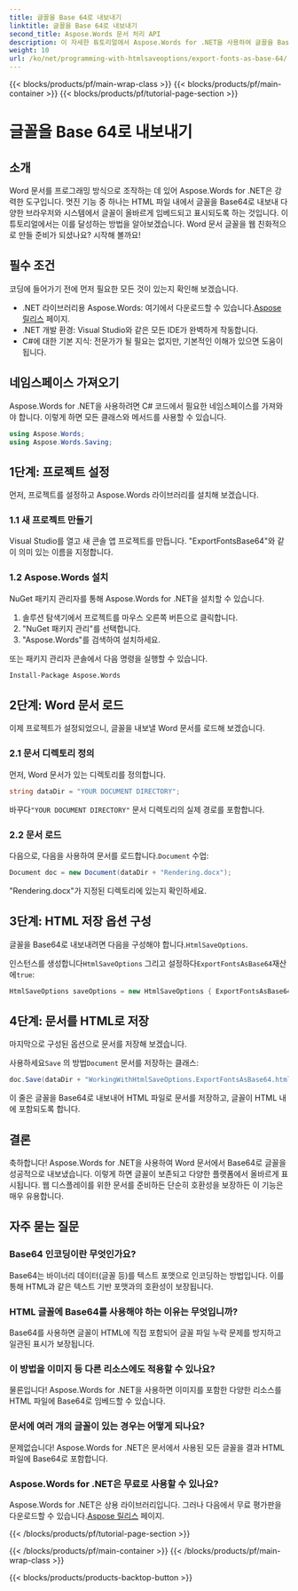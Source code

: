 ```yaml
---
title: 글꼴을 Base 64로 내보내기
linktitle: 글꼴을 Base 64로 내보내기
second_title: Aspose.Words 문서 처리 API
description: 이 자세한 튜토리얼에서 Aspose.Words for .NET을 사용하여 글꼴을 Base64로 내보내는 방법을 알아보세요. 글꼴이 HTML 파일에 올바르게 내장되고 표시되는지 확인하세요.
weight: 10
url: /ko/net/programming-with-htmlsaveoptions/export-fonts-as-base-64/
---
```


{{< blocks/products/pf/main-wrap-class >}}
{{< blocks/products/pf/main-container >}}
{{< blocks/products/pf/tutorial-page-section >}}

# 글꼴을 Base 64로 내보내기

## 소개

Word 문서를 프로그래밍 방식으로 조작하는 데 있어 Aspose.Words for .NET은 강력한 도구입니다. 멋진 기능 중 하나는 HTML 파일 내에서 글꼴을 Base64로 내보내 다양한 브라우저와 시스템에서 글꼴이 올바르게 임베드되고 표시되도록 하는 것입니다. 이 튜토리얼에서는 이를 달성하는 방법을 알아보겠습니다. Word 문서 글꼴을 웹 친화적으로 만들 준비가 되셨나요? 시작해 볼까요!

## 필수 조건

코딩에 들어가기 전에 먼저 필요한 모든 것이 있는지 확인해 보겠습니다.

-  .NET 라이브러리용 Aspose.Words: 여기에서 다운로드할 수 있습니다.[Aspose 릴리스](https://releases.aspose.com/words/net/) 페이지.
- .NET 개발 환경: Visual Studio와 같은 모든 IDE가 완벽하게 작동합니다.
- C#에 대한 기본 지식: 전문가가 될 필요는 없지만, 기본적인 이해가 있으면 도움이 됩니다.

## 네임스페이스 가져오기

Aspose.Words for .NET을 사용하려면 C# 코드에서 필요한 네임스페이스를 가져와야 합니다. 이렇게 하면 모든 클래스와 메서드를 사용할 수 있습니다.

```csharp
using Aspose.Words;
using Aspose.Words.Saving;
```

## 1단계: 프로젝트 설정

먼저, 프로젝트를 설정하고 Aspose.Words 라이브러리를 설치해 보겠습니다.

### 1.1 새 프로젝트 만들기

Visual Studio를 열고 새 콘솔 앱 프로젝트를 만듭니다. "ExportFontsBase64"와 같이 의미 있는 이름을 지정합니다.

### 1.2 Aspose.Words 설치

NuGet 패키지 관리자를 통해 Aspose.Words for .NET을 설치할 수 있습니다.

1. 솔루션 탐색기에서 프로젝트를 마우스 오른쪽 버튼으로 클릭합니다.
2. "NuGet 패키지 관리"를 선택합니다.
3. "Aspose.Words"를 검색하여 설치하세요.

또는 패키지 관리자 콘솔에서 다음 명령을 실행할 수 있습니다.

```sh
Install-Package Aspose.Words
```

## 2단계: Word 문서 로드

이제 프로젝트가 설정되었으니, 글꼴을 내보낼 Word 문서를 로드해 보겠습니다.

### 2.1 문서 디렉토리 정의

먼저, Word 문서가 있는 디렉토리를 정의합니다.

```csharp
string dataDir = "YOUR DOCUMENT DIRECTORY";
```

 바꾸다`"YOUR DOCUMENT DIRECTORY"` 문서 디렉토리의 실제 경로를 포함합니다.

### 2.2 문서 로드

 다음으로, 다음을 사용하여 문서를 로드합니다.`Document` 수업:

```csharp
Document doc = new Document(dataDir + "Rendering.docx");
```

"Rendering.docx"가 지정된 디렉토리에 있는지 확인하세요.

## 3단계: HTML 저장 옵션 구성

 글꼴을 Base64로 내보내려면 다음을 구성해야 합니다.`HtmlSaveOptions`.


 인스턴스를 생성합니다`HtmlSaveOptions` 그리고 설정하다`ExportFontsAsBase64`재산에`true`:

```csharp
HtmlSaveOptions saveOptions = new HtmlSaveOptions { ExportFontsAsBase64 = true };
```

## 4단계: 문서를 HTML로 저장

마지막으로 구성된 옵션으로 문서를 저장해 보겠습니다.


 사용하세요`Save` 의 방법`Document` 문서를 저장하는 클래스:

```csharp
doc.Save(dataDir + "WorkingWithHtmlSaveOptions.ExportFontsAsBase64.html", saveOptions);
```

이 줄은 글꼴을 Base64로 내보내어 HTML 파일로 문서를 저장하고, 글꼴이 HTML 내에 포함되도록 합니다.

## 결론

축하합니다! Aspose.Words for .NET을 사용하여 Word 문서에서 Base64로 글꼴을 성공적으로 내보냈습니다. 이렇게 하면 글꼴이 보존되고 다양한 플랫폼에서 올바르게 표시됩니다. 웹 디스플레이를 위한 문서를 준비하든 단순히 호환성을 보장하든 이 기능은 매우 유용합니다.

## 자주 묻는 질문

### Base64 인코딩이란 무엇인가요?
Base64는 바이너리 데이터(글꼴 등)를 텍스트 포맷으로 인코딩하는 방법입니다. 이를 통해 HTML과 같은 텍스트 기반 포맷과의 호환성이 보장됩니다.

### HTML 글꼴에 Base64를 사용해야 하는 이유는 무엇입니까?
Base64를 사용하면 글꼴이 HTML에 직접 포함되어 글꼴 파일 누락 문제를 방지하고 일관된 표시가 보장됩니다.

### 이 방법을 이미지 등 다른 리소스에도 적용할 수 있나요?
물론입니다! Aspose.Words for .NET을 사용하면 이미지를 포함한 다양한 리소스를 HTML 파일에 Base64로 임베드할 수 있습니다.

### 문서에 여러 개의 글꼴이 있는 경우는 어떻게 되나요?
문제없습니다! Aspose.Words for .NET은 문서에서 사용된 모든 글꼴을 결과 HTML 파일에 Base64로 포함합니다.

### Aspose.Words for .NET은 무료로 사용할 수 있나요?
 Aspose.Words for .NET은 상용 라이브러리입니다. 그러나 다음에서 무료 평가판을 다운로드할 수 있습니다.[Aspose 릴리스](https://releases.aspose.com/) 페이지.

{{< /blocks/products/pf/tutorial-page-section >}}

{{< /blocks/products/pf/main-container >}}
{{< /blocks/products/pf/main-wrap-class >}}

{{< blocks/products/products-backtop-button >}}
